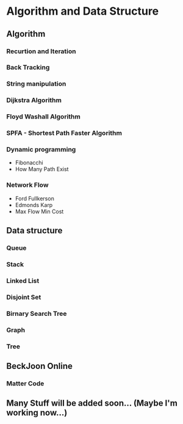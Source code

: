 # Algorithm and Data Structure

## Algorithm
### Recurtion and Iteration
### Back Tracking
### String manipulation
### Dijkstra Algorithm
### Floyd Washall Algorithm
### SPFA - Shortest Path Faster Algorithm
### Dynamic programming
- Fibonacchi
- How Many Path Exist
### Network Flow
- Ford Fullkerson
- Edmonds Karp
- Max Flow Min Cost
## Data structure
### Queue
### Stack
### Linked List
### Disjoint Set
### Birnary Search Tree
### Graph
### Tree

## BeckJoon Online 
### Matter Code

## Many Stuff will be added soon... (Maybe I'm working now...) 
